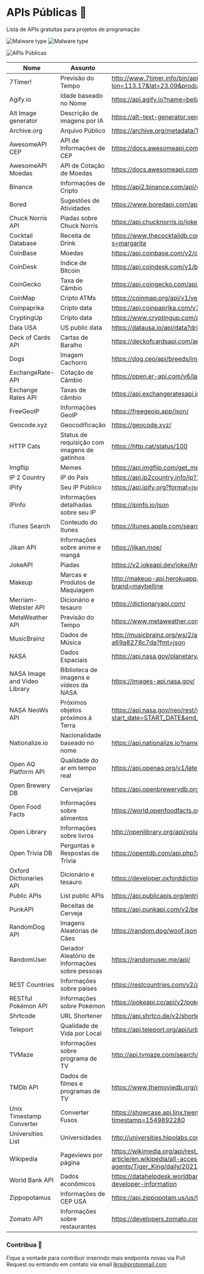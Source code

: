 # APIs Públicas 🧩
Lista de APIs gratuitas para projetos de programação

![Malware type](https://img.shields.io/badge/APIs-Free-green)
![Malware type](https://img.shields.io/badge/Response-JSON-yellow)

![APIs Públicas](https://github.com/IK-R-S/APIs-Publicas/assets/73291742/89464e15-c949-4161-98a0-4bfe82dfcf0d)


| Nome                  | Assunto                           | Link                                                                       |
|-----------------------|-----------------------------------|----------------------------------------------------------------------------|
| 7Timer!               | Previsão do Tempo                | http://www.7timer.info/bin/api.pl?lon=113.17&lat=23.09&product=astro&output=json |
| Agify.io              | Idade baseado no Nome            | https://api.agify.io?name=bella                                           |
| Alt Image generator   | Descrição de imagens por IA      | https://alt-text-generator.vercel.app/api/generate?imageUrl=              |
| Archive.org           | Arquivo Público                  | https://archive.org/metadata/TheAdventuresOfTomSawyer_201303              |
| AwesomeAPI CEP        | API de Informações de CEP        | https://docs.awesomeapi.com.br/api-cep                                    |
| AwesomeAPI Moedas     | API de Cotação de Moedas         | https://docs.awesomeapi.com.br/api-de-moedas                              |
| Binance               | Informações de Cripto            | https://api2.binance.com/api/v3/ticker/24hr                               |
| Bored                 | Sugestões de Atividades          | https://www.boredapi.com/api/activity                                     |
| Chuck Norris API      | Piadas sobre Chuck Norris        | https://api.chucknorris.io/jokes/random                                   |
| Cocktail Database     | Receita de Drink                 | https://www.thecocktaildb.com/api/json/v1/1/search.php?s=margarita        |
| CoinBase              | Moedas                           | https://api.coinbase.com/v2/currencies                                    |
| CoinDesk              | Indice de Bitcoin                | https://api.coindesk.com/v1/bpi/currentprice.json                         |
| CoinGecko             | Taxa de Câmbio                   | https://api.coingecko.com/api/v3/exchange_rates                           |
| CoinMap               | Cripto ATMs                      | https://coinmap.org/api/v1/venues/                                        |
| Coinpaprika           | Cripto data                      | https://api.coinpaprika.com/v1/coins/btc-bitcoin                          |
| CryptingUp            | Cripto data                      | https://www.cryptingup.com/api/markets                                    |
| Data USA              | US public data                   | https://datausa.io/api/data?drilldowns=Nation&measures=Population         |
| Deck of Cards API     | Cartas de Baralho                | https://deckofcardsapi.com/api/deck/new/shuffle/?deck_count=1             |
| Dogs                  | Imagem Cachorro                  | https://dog.ceo/api/breeds/image/random                                   |
| ExchangeRate-API      | Cotação de Câmbio                | https://open.er-api.com/v6/latest/USD                                     |
| Exchange Rates API    | Taxas de câmbio                  | https://api.exchangeratesapi.io/latest                                    |
| FreeGeoIP             | Informações GeoIP                | https://freegeoip.app/json/                                               |
| Geocode.xyz           | Geocodificação                   | https://geocode.xyz/                                                      |
| HTTP Cats           | Status de requisição com imagens de gatinhos  | https://http.cat/status/100                                  |
| Imgflip               | Memes                            | https://api.imgflip.com/get_memes                                         |
| IP 2 Country          | IP do Pais                       | https://api.ip2country.info/ip?161.185.160.93                             |
| IPify                 | Seu IP Público                   | https://api.ipify.org?format=json                                         |
| IPinfo                | Informações detalhadas sobre seu IP                   | https://ipinfo.io/json                                                    |
| iTunes Search         | Conteudo do Itunes               | https://itunes.apple.com/search?term=radiohead                            |
| Jikan API             | Informações sobre anime e mangá  | https://jikan.moe/                                                        |
| JokeAPI               | Piadas                           | https://v2.jokeapi.dev/joke/Any                                           |
| Makeup                | Marcas e Produtos de Maquiagem   | http://makeup-api.herokuapp.com/api/v1/products.json?brand=maybelline     |
| Merriam-Webster API   | Dicionário e tesauro             | https://dictionaryapi.com/                                                |
| MetaWeather API       | Previsão do Tempo                | https://www.metaweather.com/api/                                          |
| MusicBrainz           | Dados de Música                  | http://musicbrainz.org/ws/2/artist/5b11f4ce-a62d-471e-81fc-a69a8278c7da?fmt=json |
| NASA                  | Dados Espaciais                  | https://api.nasa.gov/planetary/apod?api_key=DEMO_KEY                      |
| NASA Image and Video Library | Biblioteca de imagens e vídeos da NASA | https://images-api.nasa.gov/                                       |
| NASA NeoWs API        | Próximos objetos próximos à Terra | https://api.nasa.gov/neo/rest/v1/feed?start_date=START_DATE&end_date=END_DATE&api_key=API_KEY |
| Nationalize.io        | Nacionalidade baseado no nome    | https://api.nationalize.io?name=michael                                   |
| Open AQ Platform API  | Qualidade do ar em tempo real    | https://api.openaq.org/v1/latest                                         |
| Open Brewery DB       | Cervejarias                      | https://api.openbrewerydb.org/breweries                                   |
| Open Food Facts       | Informações sobre alimentos      | https://world.openfoodfacts.org/api/v0/product/737628064502.json          |
| Open Library          | Informações sobre livros         | http://openlibrary.org/api/volumes/brief/isbn/9780525440987.json          |
| Open Trivia DB        | Perguntas e Respostas de Trivia  | https://opentdb.com/api.php?amount=10                                     |
| Oxford Dictionaries API | Dicionário e tesauro            | https://developer.oxforddictionaries.com/                                |
| Public APIs           | List public APIs                 | https://api.publicapis.org/entries                                        |
| PunkAPI               | Receitas de Cerveja              | https://api.punkapi.com/v2/beers                                          |
| RandomDog API         | Imagens Aleatórias de Cães       | https://random.dog/woof.json                                              |
| RandomUser            | Gerador Aleatório de Informações sobre pessoas | https://randomuser.me/api/                            |
| REST Countries        | Informações sobre países         | https://restcountries.com/v2/all                                          |
| RESTful Pokémon API   | Informações sobre Pokémon        | https://pokeapi.co/api/v2/pokemon/1/                                      |
| Shrtcode              | URL Shortener                    | https://api.shrtco.de/v2/shorten?url=example.org/very/long/link.html      |
| Teleport              | Qualidade de Vida por Local      | https://api.teleport.org/api/urban_areas/teleport%3A9q8yy/scores/         |
| TVMaze                | Informações sobre programa de TV | http://api.tvmaze.com/search/shows?q=golden%20girls                       |
| TMDb API              | Dados de filmes e programas de TV| https://www.themoviedb.org/documentation/api                              |
| Unix Timestamp Converter | Converter Fusos             | https://showcase.api.linx.twenty57.net/UnixTime/fromunix?timestamp=1549892280 |
| Universities List     | Universidades                    | http://universities.hipolabs.com/search?country=United+Kingdom             |
| Wikipedia             | Pageviews por página             | https://wikimedia.org/api/rest_v1/metrics/pageviews/per-article/en.wikipedia/all-access/all-agents/Tiger_King/daily/20210901/20210930 |
| World Bank API        | Dados econômicos                 | https://datahelpdesk.worldbank.org/knowledgebase/topics/125589-developer-information |
| Zippopotamus          | Informações de CEP USA           | https://api.zippopotam.us/us/90210                                         |
| Zomato API            | Informações sobre restaurantes    | https://developers.zomato.com/api                                         |

### Contribua 🤝
Fique a vontade para contribuir inserindo mais endpoints novas via Pull Request ou entrando em contato via email [lkrs@protonmail.com](mailto:lkrs@protonmail.com)
